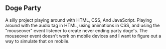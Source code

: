 ## Doge Party

A silly project playing around with HTML, CSS, And JavaScript. Playing around with the audio tag in HTML, using animations in CSS, and using the "mouseover" event listener to create never ending party doge's. The mouseover event doesn't work on mobile devices and I want to figure out a way to simulate that on mobile.

